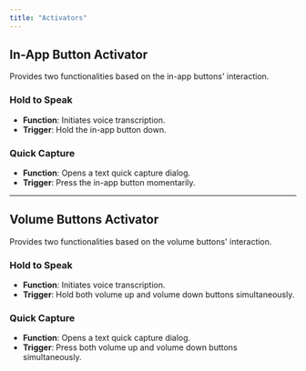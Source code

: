 ```yaml
---
title: "Activators"
---
```


## In-App Button Activator
Provides two functionalities based on the in-app buttons' interaction.

### Hold to Speak
- **Function**: Initiates voice transcription.
- **Trigger**: Hold the in-app button down.

### Quick Capture
- **Function**: Opens a text quick capture dialog.
- **Trigger**: Press the in-app button momentarily.

---

## Volume Buttons Activator
Provides two functionalities based on the volume buttons' interaction.

### Hold to Speak
- **Function**: Initiates voice transcription.
- **Trigger**: Hold both volume up and volume down buttons simultaneously.

### Quick Capture
- **Function**: Opens a text quick capture dialog.
- **Trigger**: Press both volume up and volume down buttons simultaneously.

